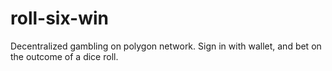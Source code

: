 # roll-six-win
Decentralized gambling on polygon network. Sign in with wallet, and bet on the outcome of a dice roll.
